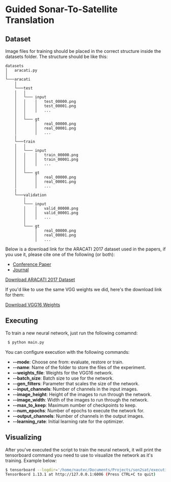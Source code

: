 # Guided Sonar-To-Satellite Translation

## Dataset

Image files for training should be placed in the correct structure
inside the datasets folder. The structure should be like this:

```
datasets
│   aracati.py    
│
└───aracati
    │
    └───test
    │   │
    │   └─── input
    │   │    │   test_00000.png
    │   │    │   test_00001.png
    │   │    │   ...
    │   │
    │   └─── gt
    │        │   real_00000.png
    │        │   real_00001.png
    │        │   ...
    |
    └───train
    │   │
    │   └─── input
    │   │    │   train_00000.png
    │   │    │   train_00001.png
    │   │    │   ...
    │   │
    │   └─── gt
    │        │   real_00000.png
    │        │   real_00001.png
    │        │   ...
    |
    └───validation
        │
        └─── input
        │    │   valid_00000.png
        │    │   valid_00001.png
        │    │   ...
        │
        └─── gt
             │   real_00000.png
             │   real_00001.png
             │   ...
```

Below is a download link for the ARACATI 2017 dataset used in the papers, if you use it, please cite one of the following (or both):
* [Conference Paper](https://ieeexplore.ieee.org/abstract/document/8614099)
* [Journal]()

[Download ARACATI 2017 Dataset](https://drive.google.com/file/d/1R-tcU67vl_jnnhqvbuE3gMJ9LfOREUpm/view?usp=sharing)

If you'd like to use the same VGG weights we did, here's the download link for them:

[Download VGG16 Weights](https://www.cs.toronto.edu/~frossard/vgg16/vgg16_weights.npz)

## Executing

To train a new neural network, just run the following comamnd:
```bash
 $ python main.py
```

You can configure execution with the following commands:
* **--mode**: Choose one from: evaluate, restore or train.
* **--name**: Name of the folder to store the files of the experiment.
* **--weights_file**: Weights for the VGG16 network.
* **--batch_size**: Batch size to use for the network.
* **--gen_filters**: Parameter that scales the size of the network.
* **--input_channels**: Number of channels in the input images.
* **--image_height**: Height of the images to run through the network.
* **--image_width**: Width of the images to run through the network.
* **--max_to_keep**: Maximum number of checkpoints to keep.
* **--num_epochs**: Number of epochs to execute the network for.
* **--output_channels**: Number of channels in the output images.
* **--learning_rate**: Initial learning rate for the optimizer.

## Visualizing

After you've executed the script to train the neural network, it will print the tensorboard command you need to use to
visualize the network as it's training. Example below:
```bash
$ tensorboard --logdir='/home/nautec/Documents/Projects/son2sat/executions/2019-04-16_22:08/summary'
TensorBoard 1.13.1 at http://127.0.0.1:6006 (Press CTRL+C to quit)
```
